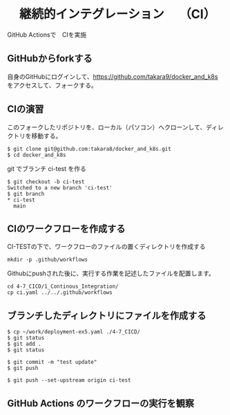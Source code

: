 # 　継続的インテグレーション　 （CI）
GitHub Actionsで　CIを実施


## GitHubからforkする
自身のGitHubにログインして、https://github.com/takara9/docker_and_k8s をアクセスして、フォークする。


## CIの演習
このフォークしたリポジトリを、ローカル（パソコン）へクローンして、ディレクトリを移動する。
```
$ git clone git@github.com:takara8/docker_and_k8s.git
$ cd docker_and_k8s
```

git でブランチ ci-test を作る
```
$ git checkout -b ci-test
Switched to a new branch 'ci-test'
$ git branch
* ci-test
  main
```


## CIのワークフローを作成する
CI-TESTの下で、ワークフローのファイルの置くディレクトリを作成する
```
mkdir -p .github/workflows
```

Githubにpushされた後に、実行する作業を記述したファイルを配置します。
```
cd 4-7_CICD/1_Continous_Integration/
cp ci.yaml ../../.github/workflows
```


## ブランチしたディレクトリにファイルを作成する
```
$ cp ~/work/deployment-ex5.yaml ./4-7_CICD/
$ git status
$ git add .
$ git status
```

```
$ git commit -m "test update"
$ git push
```

```
$ git push --set-upstream origin ci-test
```

## GitHub Actions のワークフローの実行を観察





